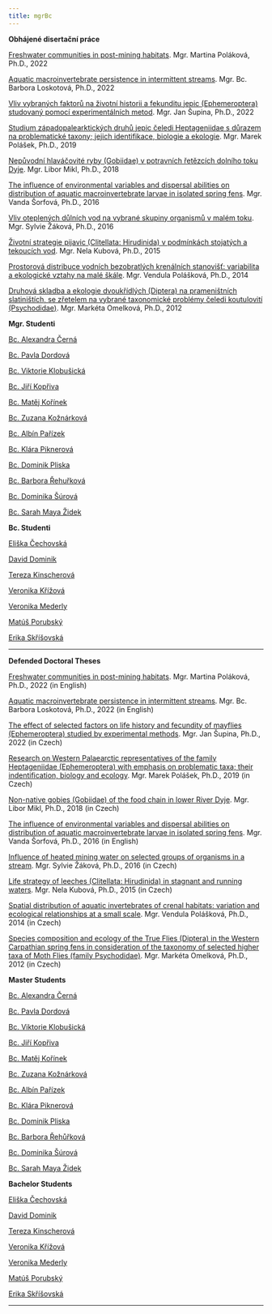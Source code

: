 ```yaml
---
title: mgrBc
---
```

<div class="cz">

<div class="project-publication">

**Obhájené disertační práce**

[F﻿reshwater communities in post-mining habitats](https://is.muni.cz/th/ors1p/?lang=cs;info=1). Mgr. Martina Poláková, Ph.D., 2022

[Aquatic macroinvertebrate persistence in intermittent streams](https://is.muni.cz/th/if9fw/). Mgr. Bc. Barbora Loskotová, Ph.D., 2022

[Vliv vybraných faktorů na životní historii a fekunditu jepic (Ephemeroptera) studovaný pomocí experimentálních metod](https://is.muni.cz/th/ws8tx/). Mgr. Jan Šupina, Ph.D., 2022[](https://is.muni.cz/th/ws8tx/)

[Studium západopalearktických druhů jepic čeledi Heptageniidae s důrazem na problematické taxony; jejich identifikace, biologie a ekologie](https://is.muni.cz/th/yp1zk/). Mgr. Marek Polášek, Ph.D., 2019

[Nepůvodní hlaváčovité ryby (Gobiidae) v potravních řetězcích dolního toku Dyje](https://is.muni.cz/th/yvu61/). Mgr. Libor Mikl, Ph.D., 2018

[The influence of environmental variables and dispersal abilities on distribution of aquatic macroinvertebrate larvae in isolated spring fens](https://is.muni.cz/th/bxrpa/). Mgr. Vanda Šorfová, Ph.D., 2016[](https://is.muni.cz/th/bxrpa/)

[Vliv oteplených důlních vod na vybrané skupiny organismů v malém toku](https://is.muni.cz/th/okij3/). Mgr. Sylvie Žáková, Ph.D., 2016

[Životní strategie pijavic (Clitellata: Hirudinida) v podmínkách stojatých a tekoucích vod](https://is.muni.cz/th/zd8qi/). Mgr. Nela Kubová, Ph.D., 2015

[Prostorová distribuce vodních bezobratlých krenálních stanovišť: variabilita a ekologické vztahy na malé škále](https://is.muni.cz/th/mgebp/). Mgr. Vendula Polášková, Ph.D., 2014

[Druhová skladba a ekologie dvoukřídlých (Diptera) na prameništních slatiništích, se zřetelem na vybrané taxonomické problémy čeledi koutulovití (Psychodidae)](https://is.muni.cz/th/w4lkc/). Mgr. Markéta Omelková, Ph.D., 2012

</div>

**Mgr. Studenti**

[Bc. Alexandra Černá](https://is.muni.cz/auth/osoba/437080)

[B﻿c. Pavla Dordová](https://is.muni.cz/auth/osoba/509305)

[B﻿c. Viktorie Klobušická](https://is.muni.cz/auth/osoba/505491)

[B﻿c. Jiří Kopřiva](https://is.muni.cz/auth/osoba/499691)

[B﻿c. Matěj Kořínek](https://is.muni.cz/auth/osoba/499816)

[B﻿c. Zuzana Kožnárková](https://is.muni.cz/auth/osoba/502395)

[B﻿c. Albín Pařízek](https://is.muni.cz/auth/osoba/493658)

[B﻿c. Klára Piknerová](https://is.muni.cz/auth/osoba/500175)

[B﻿c. Dominik Pliska](https://is.muni.cz/auth/osoba/499022)

[B﻿c. Barbora Řehuřková](https://is.muni.cz/auth/osoba/499376)

[B﻿c. Dominika Šúrová](https://is.muni.cz/auth/osoba/509246)

[B﻿c. Sarah Maya Židek](https://is.muni.cz/auth/osoba/509376)

**Bc. Studenti**

[E﻿liška Čechovská](https://is.muni.cz/auth/osoba/521617)

[D﻿avid Dominik](https://is.muni.cz/auth/osoba/521500)

[T﻿ereza Kinscherová](https://is.muni.cz/auth/osoba/521219)[](https://is.muni.cz/auth/osoba/520959)

[V﻿eronika Křížová](https://is.muni.cz/auth/osoba/520959)

[V﻿eronika Mederly](https://is.muni.cz/auth/osoba/521167)

[M﻿atúš Porubský](https://is.muni.cz/auth/osoba/509294)

[E﻿rika Skříšovská](https://is.muni.cz/auth/osoba/520972)

- - -

</div>
<div class="en">

<div class="project-publication">

**Defended Doctoral Theses**

[F﻿reshwater communities in post-mining habitats](https://is.muni.cz/th/ors1p/?lang=en;info=1). Mgr. Martina Poláková, Ph.D., 2022 (in English)

[Aquatic macroinvertebrate persistence in intermittent streams](https://is.muni.cz/th/if9fw/Loskotova_B_PhD_thesis_2022.pdf?lang=en;info=1). Mgr. Bc. Barbora Loskotová, Ph.D., 2022 (in English)

[The effect of selected factors on life history and fecundity of mayflies (Ephemeroptera) studied by experimental methods](https://is.muni.cz/th/ws8tx/00_Supina_disertace_notfull_fin.pdf?lang=en;info=1). Mgr. Jan Šupina, Ph.D., 2022 (in Czech)[](https://is.muni.cz/th/ws8tx/)

[Research on Western Palaearctic representatives of the family Heptageniidae (Ephemeroptera) with emphasis on problematic taxa; their indentification, biology and ecology](https://is.muni.cz/th/yp1zk/?lang=en). Mgr. Marek Polášek, Ph.D., 2019 (in Czech)

[Non-native gobies (Gobiidae) of the food chain in lower River Dyje](https://is.muni.cz/th/yvu61/DSP_Libor_Mikl.pdf?lang=en;info=1). Mgr. Libor Mikl, Ph.D., 2018 (in Czech)

[The influence of environmental variables and dispersal abilities on distribution of aquatic macroinvertebrate larvae in isolated spring fens](https://is.muni.cz/th/bxrpa/?lang=en). Mgr. Vanda Šorfová, Ph.D., 2016 (in English)[](https://is.muni.cz/th/bxrpa/)

[Influence of heated mining water on selected groups of organisms in a stream](https://is.muni.cz/th/okij3/disertace_SR.pdf?lang=en;info=1). Mgr. Sylvie Žáková, Ph.D., 2016 (in Czech)

[Life strategy of leeches (Clitellata: Hirudinida) in stagnant and running waters](https://is.muni.cz/th/zd8qi/?lang=en). Mgr. Nela Kubová, Ph.D., 2015 (in Czech)

[Spatial distribution of aquatic invertebrates of crenal habitats: variation and ecological relationships at a small scale](https://is.muni.cz/th/mgebp/?lang=en). Mgr. Vendula Polášková, Ph.D., 2014 (in Czech)

[Species composition and ecology of the True Flies (Diptera) in the Western Carpathian spring fens in consideration of the taxonomy of selected higher taxa of Moth Flies (family Psychodidae)](https://is.muni.cz/th/w4lkc/?lang=en). Mgr. Markéta Omelková, Ph.D., 2012 (in Czech)

</div>

**Master Students**

[Bc. Alexandra Černá](https://is.muni.cz/auth/osoba/437080)

[B﻿c. Pavla Dordová](https://is.muni.cz/auth/osoba/509305)

[B﻿c. Viktorie Klobušická](https://is.muni.cz/auth/osoba/505491)

[B﻿c. Jiří Kopřiva](https://is.muni.cz/auth/osoba/499691)

[B﻿c. Matěj Kořínek](https://is.muni.cz/auth/osoba/499816)

[B﻿c. Zuzana Kožnárková](https://is.muni.cz/auth/osoba/502395)

[B﻿c. Albín Pařízek](https://is.muni.cz/auth/osoba/493658)

[B﻿c. Klára Piknerová](https://is.muni.cz/auth/osoba/500175)

[B﻿c. Dominik Pliska](https://is.muni.cz/auth/osoba/499022)

[B﻿c. Barbora Řehůřková](https://is.muni.cz/auth/osoba/499376)

[B﻿c. Dominika Šúrová](https://is.muni.cz/auth/osoba/509246)

[B﻿c. Sarah Maya Židek](https://is.muni.cz/auth/osoba/509376)

**Bachelor Students**

[E﻿liška Čechovská](https://is.muni.cz/auth/osoba/521617)

[D﻿avid Dominik](https://is.muni.cz/auth/osoba/521500)

[T﻿ereza Kinscherová](https://is.muni.cz/auth/osoba/521219)

[V﻿eronika Křížová](https://is.muni.cz/auth/osoba/520959)

[V﻿eronika Mederly](https://is.muni.cz/auth/osoba/521167)

[M﻿atúš Porubský](https://is.muni.cz/auth/osoba/509294)

[E﻿rika Skříšovská](https://is.muni.cz/auth/osoba/520972)

- - -

</div>